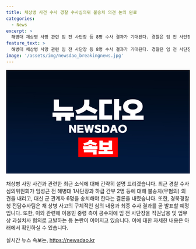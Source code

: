 ```yaml
---
title: 채상병 사건 수사 경찰 수사심의위 불송치 의견 논의 완료
categories:
  - News
excerpt: >
  해병대 채상병 사망 관련 임 전 사단장 등 8명 수사 결과가 기대된다. 경찰은 임 전 사단장과 하급 간부 2명 제외, 6명을 수사 대상으로 지목했다. 수심위의 결론에 불만을 표한 이용민 중령 측은 공수처에 고발장을 제출했다. 채 상병의 부대장은 임 전 사단장의 수중수색 지시를 주장하며 충돌하고 있다. 경북경찰청은 최종 수사 결과를 발표할 예정이다.
feature_text: >
  해병대 채상병 사망 관련 임 전 사단장 등 8명 수사 결과가 기대된다. 경찰은 임 전 사단장과 하급 간부 2명 제외, 6명을 수사 대상으로 지목했다. 수심위의 결론에 불만을 표한 이용민 중령 측은 공수처에 고발장을 제출했다. 채 상병의 부대장은 임 전 사단장의 수중수색 지시를 주장하며 충돌하고 있다. 경북경찰청은 최종 수사 결과를 발표할 예정이다.
image: '/assets/img/newsdao_breakingnews.jpg'
---
```


<p><img src="/assets/img/newsdao_breakingnews.jpg" alt="firstkoreanews 속보" /></p>

<p>채상병 사망 사건과 관련한 최근 소식에 대해 간략히 설명 드리겠습니다. 최근 경찰 수사심의위원회가 임성근 전 해병대 1사단장과 하급 간부 2명 등에 대해 불송치(무혐의) 의견을 내리고, 대신 군 관계자 6명을 송치해야 한다는 결론을 내렸습니다. 또한, 경북경찰청 전담수사팀은 채 상병 사고의 구체적인 심의 내용과 최종 수사 결과를 곧 발표할 예정입니다. 또한, 이와 관련해 이용민 중령 측이 공수처에 임 전 사단장을 직권남용 및 업무상 과실치사 혐의로 고발하는 등 논란이 이어지고 있습니다. 이에 대한 자세한 내용은 아래에서 확인하실 수 있습니다.</p>
실시간 뉴스 속보는, <a href="https://newsdao.kr" rel="dofollow">https://newsdao.kr</a>


